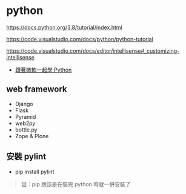 # python

https://docs.python.org/3.8/tutorial/index.html

https://code.visualstudio.com/docs/python/python-tutorial

https://code.visualstudio.com/docs/editor/intellisense#_customizing-intellisense

- [跟著微軟一起學 Python](https://blog.darkthread.net/blog/-python-for-beginners/)

## web framework

- Django
- Flask
- Pyramid
- web2py
- bottle.py
- Zope & Plone



## 安裝 pylint

- pip install pylint

> 註：pip 應該是在裝完 python 時就一併安裝了
